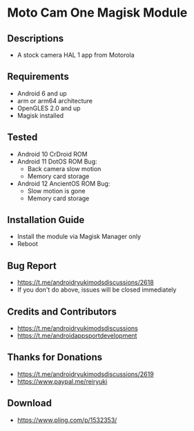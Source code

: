 # Moto Cam One Magisk Module

## Descriptions
- A stock camera HAL 1 app from Motorola

## Requirements
- Android 6 and up
- arm or arm64 architecture
- OpenGLES 2.0 and up
- Magisk installed

## Tested
- Android 10 CrDroid ROM
- Android 11 DotOS ROM
  Bug:
  - Back camera slow motion
  - Memory card storage
- Android 12 AncientOS ROM
  Bug:
  - Slow motion is gone
  - Memory card storage
 


## Installation Guide
- Install the module via Magisk Manager only
- Reboot

## Bug Report
- https://t.me/androidryukimodsdiscussions/2618
- If you don't do above, issues will be closed immediately

## Credits and Contributors
- https://t.me/androidryukimodsdiscussions
- https://t.me/androidappsportdevelopment

## Thanks for Donations
- https://t.me/androidryukimodsdiscussions/2619
- https://www.paypal.me/reiryuki

## Download
- https://www.pling.com/p/1532353/

